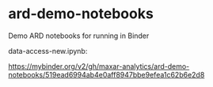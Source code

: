 # ard-demo-notebooks
Demo ARD notebooks for running in Binder

data-access-new.ipynb:

https://mybinder.org/v2/gh/maxar-analytics/ard-demo-notebooks/519ead6994ab4e0aff8947bbe9efea1c62b6e2d8
